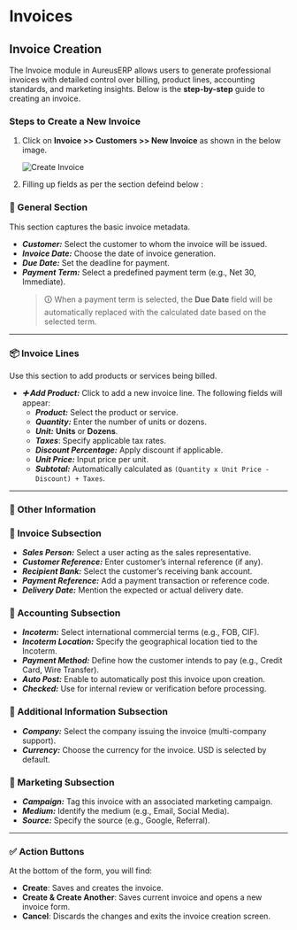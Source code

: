 # Invoices

## Invoice Creation

The Invoice module in AureusERP allows users to generate professional invoices with detailed control over billing, product lines, accounting standards, and marketing insights. Below is the **step-by-step** guide to creating an invoice.

### Steps to Create a New Invoice

1. Click on **Invoice >> Customers >> New Invoice** as shown in the below image.

   ![Create Invoice](../../../images/invoice_create_1.png)

2. Filling up fields as per the section defeind below :

### 🧾 General Section

This section captures the basic invoice metadata.

- **_Customer:_** Select the customer to whom the invoice will be issued.
- **_Invoice Date:_** Choose the date of invoice generation.
- **_Due Date:_** Set the deadline for payment.
- **_Payment Term:_** Select a predefined payment term (e.g., Net 30, Immediate).
  > 🛈 When a payment term is selected, the **Due Date** field will be automatically replaced with the calculated date based on the selected term.

---

### 📦 Invoice Lines

Use this section to add products or services being billed.

- **_➕ Add Product:_** Click to add a new invoice line. The following fields will appear:
  - **_Product:_** Select the product or service.
  - **_Quantity:_** Enter the number of units or dozens.
  - **_Unit:_** **Units** or **Dozens**.
  - **_Taxes_**: Specify applicable tax rates.
  - **_Discount Percentage:_** Apply discount if applicable.
  - **_Unit Price:_** Input price per unit.
  - **_Subtotal:_** Automatically calculated as `(Quantity x Unit Price - Discount) + Taxes`.

---

### 📝 Other Information

### 🔹 Invoice Subsection

- **_Sales Person:_** Select a user acting as the sales representative.
- **_Customer Reference:_** Enter customer’s internal reference (if any).
- **_Recipient Bank:_** Select the customer’s receiving bank account.
- **_Payment Reference:_** Add a payment transaction or reference code.
- **_Delivery Date:_** Mention the expected or actual delivery date.

### 🔹 Accounting Subsection

- **_Incoterm:_** Select international commercial terms (e.g., FOB, CIF).
- **_Incoterm Location:_** Specify the geographical location tied to the Incoterm.
- **_Payment Method:_** Define how the customer intends to pay (e.g., Credit Card, Wire Transfer).
- **_Auto Post:_** Enable to automatically post this invoice upon creation.
- **_Checked:_** Use for internal review or verification before processing.

### 🔹 Additional Information Subsection

- **_Company:_** Select the company issuing the invoice (multi-company support).
- **_Currency:_** Choose the currency for the invoice. USD is selected by default.

### 🔹 Marketing Subsection

- **_Campaign:_** Tag this invoice with an associated marketing campaign.
- **_Medium:_** Identify the medium (e.g., Email, Social Media).
- **_Source:_** Specify the source (e.g., Google, Referral).

---

### ✅ Action Buttons

At the bottom of the form, you will find:

- **Create**: Saves and creates the invoice.
- **Create & Create Another**: Saves current invoice and opens a new invoice form.
- **Cancel**: Discards the changes and exits the invoice creation screen.
